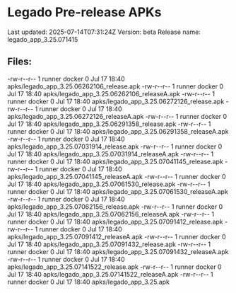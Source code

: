 # Legado Pre-release APKs
Last updated: 2025-07-14T07:31:24Z
Version: beta
Release name: legado_app_3.25.071415
## Files:
-rw-r--r-- 1 runner docker 0 Jul 17 18:40 apks/legado_app_3.25.06262106_release.apk
-rw-r--r-- 1 runner docker 0 Jul 17 18:40 apks/legado_app_3.25.06262106_releaseA.apk
-rw-r--r-- 1 runner docker 0 Jul 17 18:40 apks/legado_app_3.25.06272126_release.apk
-rw-r--r-- 1 runner docker 0 Jul 17 18:40 apks/legado_app_3.25.06272126_releaseA.apk
-rw-r--r-- 1 runner docker 0 Jul 17 18:40 apks/legado_app_3.25.06291358_release.apk
-rw-r--r-- 1 runner docker 0 Jul 17 18:40 apks/legado_app_3.25.06291358_releaseA.apk
-rw-r--r-- 1 runner docker 0 Jul 17 18:40 apks/legado_app_3.25.07031914_release.apk
-rw-r--r-- 1 runner docker 0 Jul 17 18:40 apks/legado_app_3.25.07031914_releaseA.apk
-rw-r--r-- 1 runner docker 0 Jul 17 18:40 apks/legado_app_3.25.07041145_release.apk
-rw-r--r-- 1 runner docker 0 Jul 17 18:40 apks/legado_app_3.25.07041145_releaseA.apk
-rw-r--r-- 1 runner docker 0 Jul 17 18:40 apks/legado_app_3.25.07061530_release.apk
-rw-r--r-- 1 runner docker 0 Jul 17 18:40 apks/legado_app_3.25.07061530_releaseA.apk
-rw-r--r-- 1 runner docker 0 Jul 17 18:40 apks/legado_app_3.25.07062156_release.apk
-rw-r--r-- 1 runner docker 0 Jul 17 18:40 apks/legado_app_3.25.07062156_releaseA.apk
-rw-r--r-- 1 runner docker 0 Jul 17 18:40 apks/legado_app_3.25.07091412_release.apk
-rw-r--r-- 1 runner docker 0 Jul 17 18:40 apks/legado_app_3.25.07091412_releaseA.apk
-rw-r--r-- 1 runner docker 0 Jul 17 18:40 apks/legado_app_3.25.07091432_release.apk
-rw-r--r-- 1 runner docker 0 Jul 17 18:40 apks/legado_app_3.25.07091432_releaseA.apk
-rw-r--r-- 1 runner docker 0 Jul 17 18:40 apks/legado_app_3.25.07141522_release.apk
-rw-r--r-- 1 runner docker 0 Jul 17 18:40 apks/legado_app_3.25.07141522_releaseA.apk
-rw-r--r-- 1 runner docker 0 Jul 17 18:40 apks/legado_app_3.25.apk
